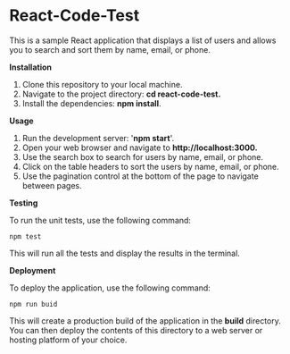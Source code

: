 # React-Code-Test
This is a sample React application that displays a list of users and allows you to search and sort them by name, email, or phone.

**Installation**

1. Clone this repository to your local machine.
2. Navigate to the project directory: **cd react-code-test.**
3. Install the dependencies: **npm install**.


**Usage**

1. Run the development server: '**npm start**'.
2. Open your web browser and navigate to **http://localhost:3000.**
3. Use the search box to search for users by name, email, or phone.
4. Click on the table headers to sort the users by name, email, or phone.
5. Use the pagination control at the bottom of the page to navigate between pages.



**Testing**

To run the unit tests, use the following command:
```
npm test
```

This will run all the tests and display the results in the terminal.



**Deployment**

To deploy the application, use the following command:
```
npm run buid
```

This will create a production build of the application in the **build** directory. You can then deploy the contents of this directory to a web server or hosting platform of your choice.
